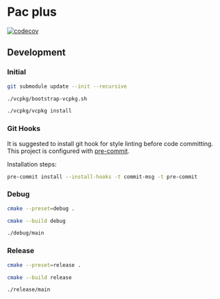 # Pac plus

[![codecov](https://codecov.io/gh/chienaeae/pac-plus/graph/badge.svg?token=YP2ELJQQJD)](https://codecov.io/gh/chienaeae/pac-plus)


## Development

### Initial

```bash
git submodule update --init --recursive

./vcpkg/bootstrap-vcpkg.sh

./vcpkg/vcpkg install

```

### Git Hooks

It is suggested to install git hook for style linting before code committing. This project is configured with [pre-commit](https://pre-commit.com).

Installation steps:

```bash
pre-commit install --install-hooks -t commit-msg -t pre-commit

```

### Debug

```bash
cmake --preset=debug .

cmake --build debug

./debug/main

```

### Release

```bash
cmake --preset=release .

cmake --build release

./release/main

```
